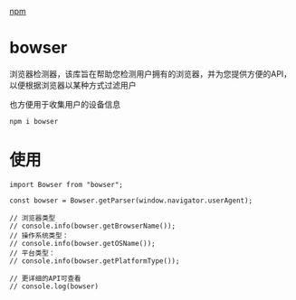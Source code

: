[npm](https://www.npmjs.com/package/bowser)



# bowser

浏览器检测器，该库旨在帮助您检测用户拥有的浏览器，并为您提供方便的API，以便根据浏览器以某种方式过滤用户

也方便用于收集用户的设备信息

```
npm i bowser
```


# 使用

```
import Bowser from "bowser";

const bowser = Bowser.getParser(window.navigator.userAgent);

// 浏览器类型
// console.info(bowser.getBrowserName());
// 操作系统类型：
// console.info(bowser.getOSName());
// 平台类型：
// console.info(bowser.getPlatformType());

// 更详细的API可查看
// console.log(bowser)

```
